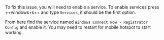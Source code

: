 To fix this issue, you will need to enable a service. To enable services press ++windows+s++ and type `Services`, it should be the first option. 

From here find the service named `Windows Connect Now - Registrator Config` and enable it. You may need to restart for mobile hotspot to start working.